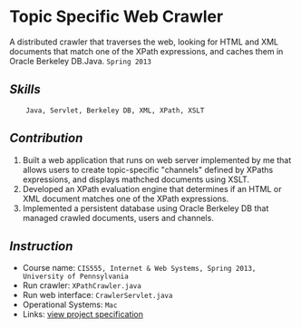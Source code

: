 Topic Specific Web Crawler
==========================

A distributed crawler that traverses the web, looking for HTML and XML documents that match one of the XPath expressions, and caches them in Oracle Berkeley DB.Java.
`Spring 2013`

## _Skills_
        Java, Servlet, Berkeley DB, XML, XPath, XSLT

## _Contribution_
1. Built a web application that runs on web server implemented by me that allows users to create topic-specific "channels" defined by XPaths expressions, and displays mathched documents using XSLT.
2. Developed an XPath evaluation engine that determines if an HTML or XML document matches one of the XPath expressions.
3. Implemented a persistent database using Oracle Berkeley DB that managed crawled documents, users and channels.


## _Instruction_
* Course name: `CIS555, Internet & Web Systems, Spring 2013, University of Pennsylvania`
* Run crawler: `XPathCrawler.java`
* Run web interface: `CrawlerServlet.java`
* Operational Systems: `Mac`
* Links: [view project specification](http://www.cis.upenn.edu/~cis455/handouts/Homework-2.pdf)


